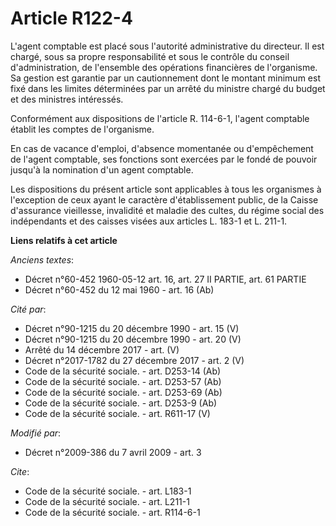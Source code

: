# Article R122-4

L'agent comptable est placé sous l'autorité administrative du directeur. Il est chargé, sous sa propre responsabilité et sous
le contrôle du conseil d'administration, de l'ensemble des opérations financières de l'organisme. Sa gestion est garantie par
un cautionnement dont le montant minimum est fixé dans les limites déterminées par un arrêté du ministre chargé du budget et
des ministres intéressés. 

Conformément aux dispositions de l'article R. 114-6-1, l'agent comptable établit les comptes de l'organisme. 

En cas de vacance d'emploi, d'absence momentanée ou d'empêchement de l'agent comptable, ses fonctions sont exercées par le
fondé de pouvoir jusqu'à la nomination d'un agent comptable. 

Les dispositions du présent article sont applicables à tous les organismes à l'exception de ceux ayant le caractère
d'établissement public, de la Caisse d'assurance vieillesse, invalidité et maladie des cultes, du régime social des
indépendants et des caisses visées aux articles L. 183-1 et L. 211-1.

**Liens relatifs à cet article**

_Anciens textes_:

  - Décret n°60-452 1960-05-12 art. 16, art. 27 II PARTIE, art. 61 PARTIE
  - Décret n°60-452 du 12 mai 1960 - art. 16 (Ab)

_Cité par_:

  - Décret n°90-1215 du 20 décembre 1990 - art. 15 (V)
  - Décret n°90-1215 du 20 décembre 1990 - art. 20 (V)
  - Arrêté du 14 décembre 2017 - art. (V)
  - Décret n°2017-1782 du 27 décembre 2017 - art. 2 (V)
  - Code de la sécurité sociale. - art. D253-14 (Ab)
  - Code de la sécurité sociale. - art. D253-57 (Ab)
  - Code de la sécurité sociale. - art. D253-69 (Ab)
  - Code de la sécurité sociale. - art. D253-9 (Ab)
  - Code de la sécurité sociale. - art. R611-17 (V)

_Modifié par_:

  - Décret n°2009-386 du 7 avril 2009 - art. 3

_Cite_:

  - Code de la sécurité sociale. - art. L183-1
  - Code de la sécurité sociale. - art. L211-1
  - Code de la sécurité sociale. - art. R114-6-1
